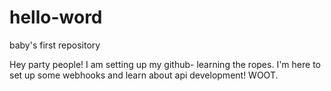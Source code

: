 # hello-word
baby's first repository

Hey party people! I am setting up my github- learning the ropes. I'm here to set up some webhooks and learn about api development! WOOT.
